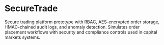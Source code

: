 # SecureTrade
Secure trading platform prototype with RBAC, AES-encrypted order storage, HMAC-chained audit logs, and anomaly detection. Simulates order placement workflows with security and compliance controls used in capital markets systems.
